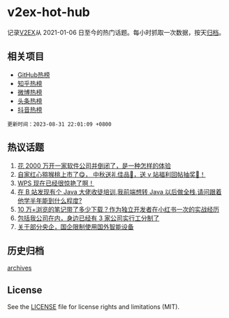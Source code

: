 # v2ex-hot-hub

 记录[V2EX](https://www.v2ex.com/)从 2021-01-06 日至今的热门话题。每小时抓取一次数据，按天[归档](archives)。
 
 ## 相关项目

- [GitHub热榜](https://github.com/it985/github-hot-hub)
- [知乎热榜](https://github.com/it985/zhihu-hot-hub)
- [微博热榜](https://github.com/it985/weibo-hot-hub)
- [头条热榜](https://github.com/it985/toutiao-hot-hub)
- [抖音热榜](https://github.com/it985/douyin-hot-hub)


 `更新时间：2023-08-31 22:01:09 +0800`

## 热议话题

1. [花 2000 万开一家软件公司并倒闭了，是一种怎样的体验](https://www.v2ex.com/t/969642)
1. [自家红心猕猴桃上市了😋， 中秋送礼佳品🧺，送 v 站福利回帖抽奖🥝！](https://www.v2ex.com/t/969788)
1. [WPS 现在已经很惊艳了啊！](https://www.v2ex.com/t/969646)
1. [在 B 站发现有个 Java 大佬收徒培训,我前端想转 Java 以后做全栈,请问跟着他学半年能到什么程度?](https://www.v2ex.com/t/969611)
1. [10 万+浏览的笔记带了多少下载？作为独立开发者在小红书一次的实战经历](https://www.v2ex.com/t/969669)
1. [包括我公司在内，身边已经有 3 家公司实行工分制了](https://www.v2ex.com/t/969701)
1. [关于部分央企，国企限制使用国外智能设备](https://www.v2ex.com/t/969636)

## 历史归档

[archives](archives)

## License

See the [LICENSE](LICENSE) file for license rights and limitations (MIT).
